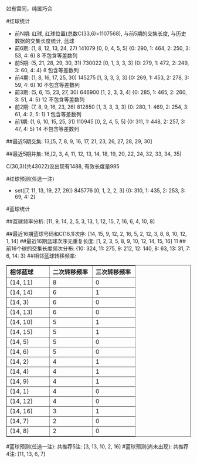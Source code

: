 <!-- 
.. title: 双色球2010090期(2010-08-05)数据分析报告
.. slug: slott-2010090-2010-08-05-report
.. date: 2010-08-06 08:00:00 UTC+08:00
.. tags: Lottery
.. link: 
.. description: 
.. type: text
-->

如有雷同，纯属巧合

<!-- TEASER_END-->

#红球统计

- 前N期: 红球, 红球位置(总数C(33,6)=1107568), 与前5期的交集长度, 与历史数据的交集长度统计, 蓝球
- 前6期: (1, 8, 12, 13, 24, 27) 141079 [0, 0, 4, 5, 5] {0: 290, 1: 464, 2: 250, 3: 53, 4: 6} 8 不包含等差数列
- 前5期: (5, 21, 28, 29, 30, 31) 730022 [0, 1, 3, 3, 3] {0: 279, 1: 472, 2: 249, 3: 60, 4: 4} 8 包含等差数列
- 前4期: (1, 8, 16, 17, 25, 30) 145275 [1, 3, 3, 3, 3] {0: 269, 1: 453, 2: 278, 3: 59, 4: 6} 10 不包含等差数列
- 前3期: (5, 6, 15, 23, 27, 30) 646900 [1, 2, 3, 3, 4] {0: 285, 1: 465, 2: 260, 3: 51, 4: 5} 12 不包含等差数列
- 前2期: (7, 8, 9, 16, 23, 26) 812850 [1, 3, 3, 3, 3] {0: 280, 1: 469, 2: 254, 3: 61, 4: 2, 5: 1} 1 包含等差数列
- 前1期: (1, 6, 10, 15, 25, 31) 110945 [0, 2, 4, 5, 5] {0: 311, 1: 448, 2: 257, 3: 47, 4: 5} 14 不包含等差数列

##最近5期交集:
13,[5, 7, 8, 9, 16, 17, 21, 23, 26, 27, 28, 29, 30]

##最近5期并集:
16,[2, 3, 4, 11, 12, 13, 14, 18, 19, 20, 22, 24, 32, 33, 34, 35]

C(30,3)(共43022)没出现有1488, 
有效长度是995

#红球预测(任选一注)

- set([7, 11, 13, 19, 27, 29]) 845776 [0, 1, 2, 2, 3] {0: 310, 1: 435, 2: 253, 3: 69, 4: 2}

#蓝球统计

##蓝球频率分析:
[11, 9, 14, 2, 5, 3, 13, 1, 12, 15, 7, 16, 6, 4, 10, 8]

##最近16期蓝球号码和C(16,1)次序:
[14, 15, 9, 12, 2, 16, 5, 2, 12, 3, 8, 8, 10, 12, 1, 14]
##最近16期蓝球次序无重复长度:
[1, 2, 3, 5, 8, 9, 10, 12, 14, 15, 16] 11
##前16个球的交集长度频次分布:
{10: 324, 11: 275, 9: 212, 12: 140, 8: 63, 13: 31, 7: 6, 14: 3}
##相邻蓝球转移频率:
<table border="1" class="table table-striped dataframe">
  <thead>
    <tr style="text-align: left;">
      <th style="min-width: 100px;">相邻蓝球</th>
      <th style="min-width: 100px;">二次转移频率</th>
      <th style="min-width: 100px;">三次转移频率</th>
    </tr>
  </thead>
  <tbody>
    <tr>
      <td> (14, 11)</td>
      <td> 8</td>
      <td> 0</td>
    </tr>
    <tr>
      <td> (14, 14)</td>
      <td> 6</td>
      <td> 1</td>
    </tr>
    <tr>
      <td>  (14, 3)</td>
      <td> 6</td>
      <td> 0</td>
    </tr>
    <tr>
      <td> (14, 13)</td>
      <td> 6</td>
      <td> 0</td>
    </tr>
    <tr>
      <td> (14, 10)</td>
      <td> 5</td>
      <td> 1</td>
    </tr>
    <tr>
      <td> (14, 15)</td>
      <td> 5</td>
      <td> 1</td>
    </tr>
    <tr>
      <td>  (14, 5)</td>
      <td> 5</td>
      <td> 0</td>
    </tr>
    <tr>
      <td>  (14, 6)</td>
      <td> 5</td>
      <td> 0</td>
    </tr>
    <tr>
      <td>  (14, 2)</td>
      <td> 4</td>
      <td> 1</td>
    </tr>
    <tr>
      <td>  (14, 4)</td>
      <td> 4</td>
      <td> 1</td>
    </tr>
    <tr>
      <td>  (14, 9)</td>
      <td> 4</td>
      <td> 1</td>
    </tr>
    <tr>
      <td>  (14, 1)</td>
      <td> 4</td>
      <td> 0</td>
    </tr>
    <tr>
      <td> (14, 12)</td>
      <td> 4</td>
      <td> 0</td>
    </tr>
    <tr>
      <td> (14, 16)</td>
      <td> 3</td>
      <td> 1</td>
    </tr>
    <tr>
      <td>  (14, 7)</td>
      <td> 2</td>
      <td> 0</td>
    </tr>
    <tr>
      <td>  (14, 8)</td>
      <td> 2</td>
      <td> 0</td>
    </tr>
  </tbody>
</table>
#蓝球预测(任选一注):
共推荐5注: [3, 13, 10, 2, 16]
#蓝球预测(尚未出现):
共推荐4注: [11, 13, 6, 7]

